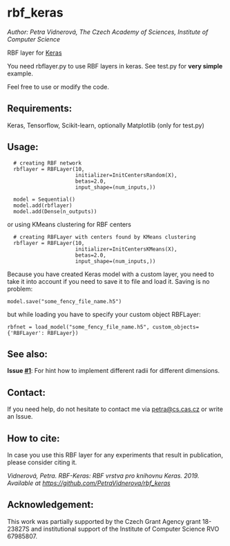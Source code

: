 # rbf_keras
*Author: Petra Vidnerová, The Czech Academy of Sciences, Institute of Computer Science*


RBF layer for [Keras](https://keras.io/)

You need rbflayer.py to use RBF layers in keras. See test.py for
**very simple** example.

Feel free to use or modify the code. 

## Requirements:
 Keras, Tensorflow, Scikit-learn, optionally Matplotlib (only for test.py)

## Usage:

```
  # creating RBF network
  rbflayer = RBFLayer(10,
                      initializer=InitCentersRandom(X),
                      betas=2.0,
                      input_shape=(num_inputs,))

  model = Sequential()
  model.add(rbflayer)
  model.add(Dense(n_outputs))
``` 

or using KMeans clustering for RBF centers 

```
  # creating RBFLayer with centers found by KMeans clustering
  rbflayer = RBFLayer(10,
                      initializer=InitCentersKMeans(X),
                      betas=2.0,
                      input_shape=(num_inputs,))
``` 

 Because you have created Keras model with a custom layer, you need to take it into 
 account if you need to save it to file and load it.
 Saving is no problem:
 ```
 model.save("some_fency_file_name.h5")
 ```
 but while loading you have to specify your custom object RBFLayer:
 ```
 rbfnet = load_model("some_fency_file_name.h5", custom_objects={'RBFLayer': RBFLayer})
 ```

## See also:
**Issue [#1](https://github.com/PetraVidnerova/rbf_keras/issues/1)**:
For hint how to implement different radii for different dimensions.

## Contact:
If you need help, do not hesitate to contact me via petra@cs.cas.cz or write an Issue.

## How to cite:
In case you use this RBF layer for any experiments that result in publication, please consider citing it.

*Vidnerová, Petra. RBF-Keras: RBF vrstva pro knihovnu Keras. 2019. 
Available at https://github.com/PetraVidnerova/rbf_keras*

## Acknowledgement: 
This work  was partially supported by the Czech Grant Agency grant 18-23827S 
and institutional support of the Institute of Computer Science RVO 67985807.

